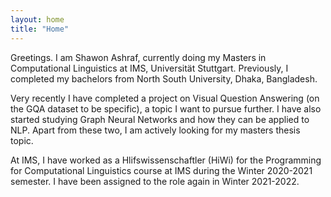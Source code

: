 ```yaml
---
layout: home
title: "Home"
---
```


Greetings. I am Shawon Ashraf, currently doing my Masters in Computational Linguistics at IMS, Universität Stuttgart. Previously, I completed my bachelors from North South University, Dhaka, Bangladesh. 

Very recently I have completed a project on Visual Question Answering (on the GQA dataset to be specific), a topic I want to pursue further. I have also started studying Graph Neural Networks and how they can be applied to NLP. Apart from these two, I am actively looking for my masters thesis topic. 

At IMS, I have worked as a Hlifswissenschaftler (HiWi) for the Programming for Computational Linguistics course at IMS during the Winter 2020-2021 semester. I have been assigned to the role again in Winter  2021-2022.  
